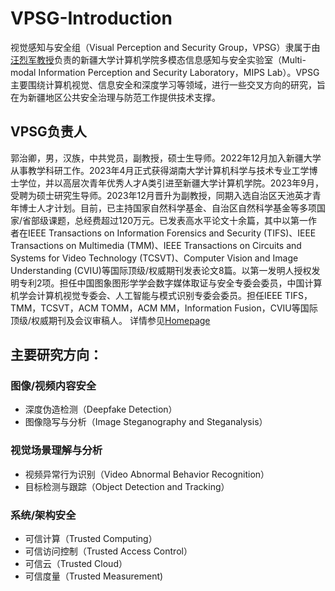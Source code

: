 # VPSG-Introduction
视觉感知与安全组（Visual Perception and Security Group，VPSG）隶属于由[汪烈军教授](https://it.xju.edu.cn/info/1155/1407.htm)负责的新疆大学计算机学院多模态信息感知与安全实验室（Multi-modal Information Perception and Security Laboratory，MIPS Lab）。VPSG主要围绕计算机视觉、信息安全和深度学习等领域，进行一些交叉方向的研究，旨在为新疆地区公共安全治理与防范工作提供技术支撑。

## VPSG负责人
郭治卿，男，汉族，中共党员，副教授，硕士生导师。2022年12月加入新疆大学从事教学科研工作。2023年4月正式获得湖南大学计算机科学与技术专业工学博士学位，并以高层次青年优秀人才A类引进至新疆大学计算机学院。2023年9月，受聘为硕士研究生导师。2023年12月晋升为副教授，同期入选自治区天池英才青年博士人才计划。目前，已主持国家自然科学基金、自治区自然科学基金等多项国家/省部级课题，总经费超过120万元。已发表高水平论文十余篇，其中以第一作者在IEEE Transactions on Information Forensics and Security (TIFS)、IEEE Transactions on Multimedia (TMM)、IEEE Transactions on Circuits and Systems for Video Technology (TCSVT)、Computer Vision and Image Understanding (CVIU)等国际顶级/权威期刊发表论文8篇。以第一发明人授权发明专利2项。担任中国图象图形学学会数字媒体取证与安全专委会委员，中国计算机学会计算机视觉专委会、人工智能与模式识别专委会委员。担任IEEE TIFS，TMM，TCSVT，ACM TOMM，ACM MM，Information Fusion，CVIU等国际顶级/权威期刊及会议审稿人。
详情参见[Homepage](https://www.guozhiqing.cn/)

## 主要研究方向：
### 图像/视频内容安全
  - 深度伪造检测（Deepfake Detection）
  - 图像隐写与分析（Image Steganography and Steganalysis）
### 视觉场景理解与分析
  - 视频异常行为识别（Video Abnormal Behavior Recognition）
  - 目标检测与跟踪（Object Detection and Tracking）
### 系统/架构安全
  - 可信计算（Trusted Computing）
  - 可信访问控制（Trusted Access Control）
  - 可信云（Trusted Cloud）
  - 可信度量（Trusted Measurement)
